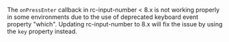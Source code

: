 The `onPressEnter` callback in rc-input-number < 8.x is not working properly in some environments due to the use of deprecated keyboard event property "which". Updating rc-input-number to 8.x will fix the issue by using the `key` property instead.

